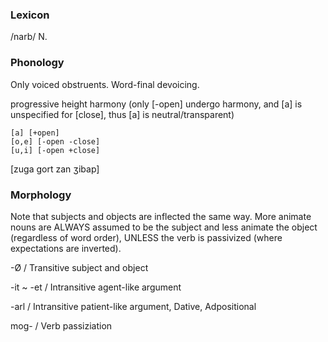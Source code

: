 ### Lexicon

/narb/ N. 

### Phonology

Only voiced obstruents. Word-final devoicing.

progressive height harmony (only \[-open] undergo harmony, and \[a] is unspecified for \[close], thus \[a] is neutral/transparent)
```
[a] [+open]
[o,e] [-open -close]
[u,i] [-open +close]
```

\[zuga gort zan ʒibap]

### Morphology

Note that subjects and objects are inflected the same way. More animate nouns are ALWAYS assumed to be the subject and less animate the object (regardless of word order), UNLESS the verb is passivized (where expectations are inverted).

-Ø / Transitive subject and object

-it ~ -et / Intransitive agent-like argument

-arl / Intransitive patient-like argument, Dative, Adpositional

mog- / Verb passiziation
